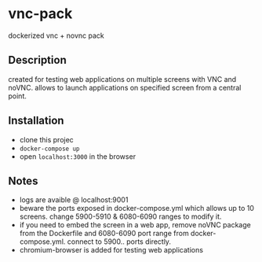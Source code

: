 # vnc-pack
dockerized vnc + novnc pack 

## Description
created for testing web applications on multiple screens with VNC and noVNC. allows to launch applications on specified screen from a central point.

## Installation

 * clone this projec
 * `docker-compose up`
 * open `localhost:3000` in the browser

 ## Notes

 * logs are avaible @ localhost:9001
 * beware the ports exposed in docker-compose.yml which allows up to 10 screens. change 5900-5910 & 6080-6090 ranges to modify it.
 * if you need to embed the screen in a web app, remove noVNC package from the Dockerfile and 6080-6090 port range from docker-compose.yml. connect to 5900.. ports directly. 
 * chromium-browser is added for testing web applications